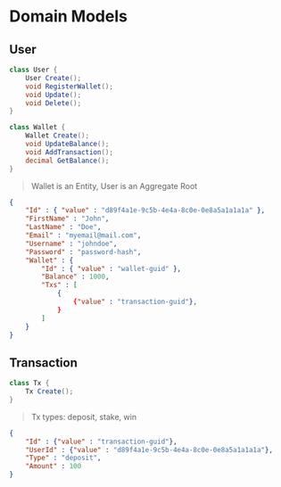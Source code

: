 # Domain Models

## User

```csharp
class User {
    User Create();
    void RegisterWallet();
    void Update();
    void Delete();
}
```

```csharp
class Wallet {
    Wallet Create();
    void UpdateBalance();
    void AddTransaction();
    decimal GetBalance();
}
```

> Wallet is an Entity, User is an Aggregate Root

```json
{
    "Id" : { "value" : "d89f4a1e-9c5b-4e4a-8c0e-0e8a5a1a1a1a" },
    "FirstName" : "John",
    "LastName" : "Doe",
    "Email" : "myemail@mail.com",
    "Username" : "johndoe",
    "Password" : "password-hash",
    "Wallet" : {
        "Id" : { "value" : "wallet-guid" },
        "Balance" : 1000,
        "Txs" : [
            {
                {"value" : "transaction-guid"},
            }
        ]
    }
}
```

## Transaction

```csharp
class Tx {
    Tx Create();
}
```

> Tx types: deposit, stake, win

```json
{
    "Id" : {"value" : "transaction-guid"},
    "UserId" : {"value" : "d89f4a1e-9c5b-4e4a-8c0e-0e8a5a1a1a1a"},
    "Type" : "deposit",
    "Amount" : 100
}
```